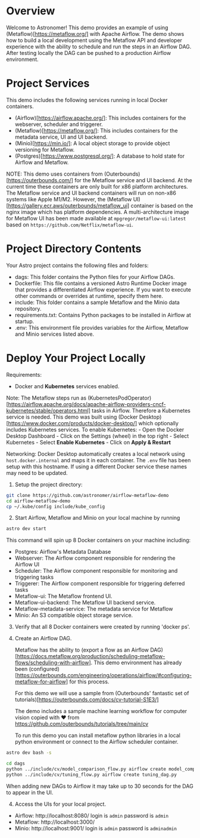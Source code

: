 Overview
========

Welcome to Astronomer! This demo provides an example of using (Metaflow)[https://metaflow.org/] with Apache Airflow.  The demo shows how to build a local development using the Metaflow API and developer experience with the ability to schedule and run the steps in an Airflow DAG.  After testing locally the DAG can be pushed to a production Airflow environment.  
  
Project Services
================

This demo includes the following services running in local Docker containers.

- (Airflow)[https://airflow.apache.org/]:  This includes containers for the webserver, scheduler and triggerer.
- (Metaflow)[https://metaflow.org/]: This includes containers for the metadata service, UI and UI backend.
- (Minio)[https://min.io/]:  A local object storage to provide object versioning for Metaflow.  
- (Postgres)[https://www.postgresql.org/]: A database to hold state for Airflow and Metaflow.
  
NOTE: This demo uses containers from (Outerbounds)[https://outerbounds.com/] for the Metaflow service and UI backend.  At the current time these containers are only built for x86 platform architectures.  The Metaflow service and UI backend containers will run on non-x86 systems like Apple M1/M2.  However, the (Metaflow UI)[https://gallery.ecr.aws/outerbounds/metaflow_ui] container is based on the nginx image which has platform dependencies. A multi-architecture image for Metaflow UI has been made available at `mpgregor/metaflow-ui:latest` based on `https://github.com/Netflix/metaflow-ui`.

Project Directory Contents
================

Your Astro project contains the following files and folders:

- dags: This folder contains the Python files for your Airflow DAGs. 
- Dockerfile: This file contains a versioned Astro Runtime Docker image that provides a differentiated Airflow experience. If you want to execute other commands or overrides at runtime, specify them here.
- include: This folder contains a sample Metaflow and the Minio data repository.
- requirements.txt: Contains Python packages to be installed in Airflow at startup.
- .env: This environment file provides variables for the Airflow, Metaflow and Minio services listed above.

Deploy Your Project Locally
===========================

Requirements:
- Docker and __Kubernetes__ services enabled.

Note: The Metaflow steps run as (KubernetesPodOperator)[https://airflow.apache.org/docs/apache-airflow-providers-cncf-kubernetes/stable/operators.html] tasks in Airflow.  Therefore a Kubernetes service is needed.  This demo was built using (Docker Desktop)[https://www.docker.com/products/docker-desktop/] which optionally includes Kubernetes services.  To enable Kubernetes:
    - Open the Docker Desktop Dashboard
    - Click on the Settings (wheel) in the top right
    - Select Kubernetes
    - Select __Enable Kubernetes__
    - Click on __Apply & Restart__ 

Networking: Docker Desktop automatically creates a local network using `host.docker.internal` and maps it in each container.  The `.env` file has been setup with this hostname.  If using a different Docker service these names may need to be updated.

1. Setup the project directory:
```sh
git clone https://github.com/astronomer/airflow-metaflow-demo
cd airflow-metaflow-demo
cp ~/.kube/config include/kube_config
```
  
2. Start Airflow, Metaflow and Minio on your local machine by running 
```sh
astro dev start
```
  
This command will spin up 8 Docker containers on your machine including:

- Postgres: Airflow's Metadata Database
- Webserver: The Airflow component responsible for rendering the Airflow UI
- Scheduler: The Airflow component responsible for monitoring and triggering tasks
- Triggerer: The Airflow component responsible for triggering deferred tasks
- Metaflow-ui: The Metaflow frontend UI.
- Metaflow-ui-backend: The Metaflow UI backend service.
- Metaflow-metadata-service: The metadata service for Metaflow
- Minio: An S3 compatible object storage service.

3. Verify that all 8 Docker containers were created by running 'docker ps'.

4. Create an Airflow DAG.
    
    Metaflow has the ability to (export a flow as an Airflow DAG)[https://docs.metaflow.org/production/scheduling-metaflow-flows/scheduling-with-airflow]. This demo environment has already been (configured)[https://outerbounds.com/engineering/operations/airflow/#configuring-metaflow-for-airflow] for this process. 
    
    For this demo we will use a sample from (Outerbounds' fantastic set of tutorials)[https://outerbounds.com/docs/cv-tutorial-S1E3/]

    The demo includes a sample machine learning workflow for computer vision copied with ❤️ from https://github.com/outerbounds/tutorials/tree/main/cv

    To run this demo you can install metaflow python libraries in a local python environment or connect to the Airflow scheduler container.  

```sh
astro dev bash -s
```
```sh
cd dags
python ../include/cv/model_comparison_flow.py airflow create model_comparison_dag.py 
python ../include/cv/tuning_flow.py airflow create tuning_dag.py 
```

When adding new DAGs to Airflow it may take up to 30 seconds for the DAG to appear in the UI.

  
4. Access the UIs for your local project. 
- Airflow: http://localhost:8080/ login is `admin` password is `admin`
- Metaflow: http://localhost:3000/
- Minio: http://localhost:9001/ login is `admin` password is `adminadmin`

